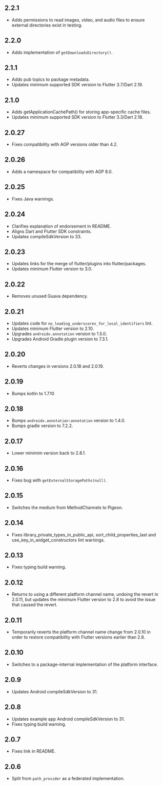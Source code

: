 ## 2.2.1

* Adds permissions to read images, video, and audio files to ensure external
  directories exist in testing.

## 2.2.0

* Adds implementation of `getDownloadsDirectory()`.

## 2.1.1

* Adds pub topics to package metadata.
* Updates minimum supported SDK version to Flutter 3.7/Dart 2.19.

## 2.1.0

* Adds getApplicationCachePath() for storing app-specific cache files.
* Updates minimum supported SDK version to Flutter 3.3/Dart 2.18.

## 2.0.27

* Fixes compatibility with AGP versions older than 4.2.

## 2.0.26

* Adds a namespace for compatibility with AGP 8.0.

## 2.0.25

* Fixes Java warnings.

## 2.0.24

* Clarifies explanation of endorsement in README.
* Aligns Dart and Flutter SDK constraints.
* Updates compileSdkVersion to 33.

## 2.0.23

* Updates links for the merge of flutter/plugins into flutter/packages.
* Updates minimum Flutter version to 3.0.

## 2.0.22

* Removes unused Guava dependency.

## 2.0.21

* Updates code for `no_leading_underscores_for_local_identifiers` lint.
* Updates minimum Flutter version to 2.10.
* Upgrades `androidx.annotation` version to 1.5.0.
* Upgrades Android Gradle plugin version to 7.3.1.

## 2.0.20

* Reverts changes in versions 2.0.18 and 2.0.19.

## 2.0.19

* Bumps kotlin to 1.7.10

## 2.0.18

* Bumps `androidx.annotation:annotation` version to 1.4.0.
* Bumps gradle version to 7.2.2.

## 2.0.17

* Lower minimim version back to 2.8.1.

## 2.0.16

* Fixes bug with `getExternalStoragePaths(null)`.

## 2.0.15

* Switches the medium from MethodChannels to Pigeon.

## 2.0.14

* Fixes library_private_types_in_public_api, sort_child_properties_last and use_key_in_widget_constructors
  lint warnings.

## 2.0.13

* Fixes typing build warning.

## 2.0.12

* Returns to using a different platform channel name, undoing the revert in
  2.0.11, but updates the minimum Flutter version to 2.8 to avoid the issue
  that caused the revert.

## 2.0.11

* Temporarily reverts the platform channel name change from 2.0.10 in order to
  restore compatibility with Flutter versions earlier than 2.8.

## 2.0.10

* Switches to a package-internal implementation of the platform interface.

## 2.0.9

* Updates Android compileSdkVersion to 31.

## 2.0.8

* Updates example app Android compileSdkVersion to 31.
* Fixes typing build warning.

## 2.0.7

* Fixes link in README.

## 2.0.6

* Split from `path_provider` as a federated implementation.
